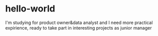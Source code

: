 # hello-world
I'm studying for product owner&amp;data analyst and I need more practical expirience, ready to take part in interesting projects as junior manager
